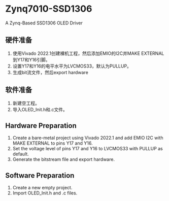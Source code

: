 # Zynq7010-SSD1306
A Zynq-Based SSD1306 OLED Driver
## 硬件准备
1. 使用Vivado 2022.1创建裸机工程，然后添加EMIO的I2C并MAKE EXTERNAL到Y17和Y16引脚。  
2. 设置Y17和Y16的电平水平为LVCMOS33，默认为PULLUP。  
3. 生成bit流文件，然后export hardware
## 软件准备
1. 新建空工程。  
2. 导入OLED_Init.h和.c文件。 

## Hardware Preparation
1. Create a bare-metal project using Vivado 2022.1 and add EMIO I2C with MAKE EXTERNAL to pins Y17 and Y16.
2. Set the voltage level of pins Y17 and Y16 to LVCMOS33 with PULLUP as default.
3. Generate the bitstream file and export hardware.

## Software Preparation
1. Create a new empty project.
2. Import OLED_Init.h and .c files.
